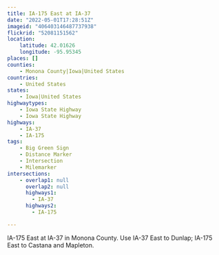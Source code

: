 ```yaml
---
title: IA-175 East at IA-37
date: "2022-05-01T17:28:51Z"
imageid: "406403146487737938"
flickrid: "52081151562"
location:
    latitude: 42.01626
    longitude: -95.95345
places: []
counties:
    - Monona County|Iowa|United States
countries:
    - United States
states:
    - Iowa|United States
highwaytypes:
    - Iowa State Highway
    - Iowa State Highway
highways:
    - IA-37
    - IA-175
tags:
    - Big Green Sign
    - Distance Marker
    - Intersection
    - Milemarker
intersections:
    - overlap1: null
      overlap2: null
      highways1:
        - IA-37
      highways2:
        - IA-175

---
```

IA-175 East at IA-37 in Monona County.  Use IA-37 East to Dunlap; IA-175 East to Castana and Mapleton.